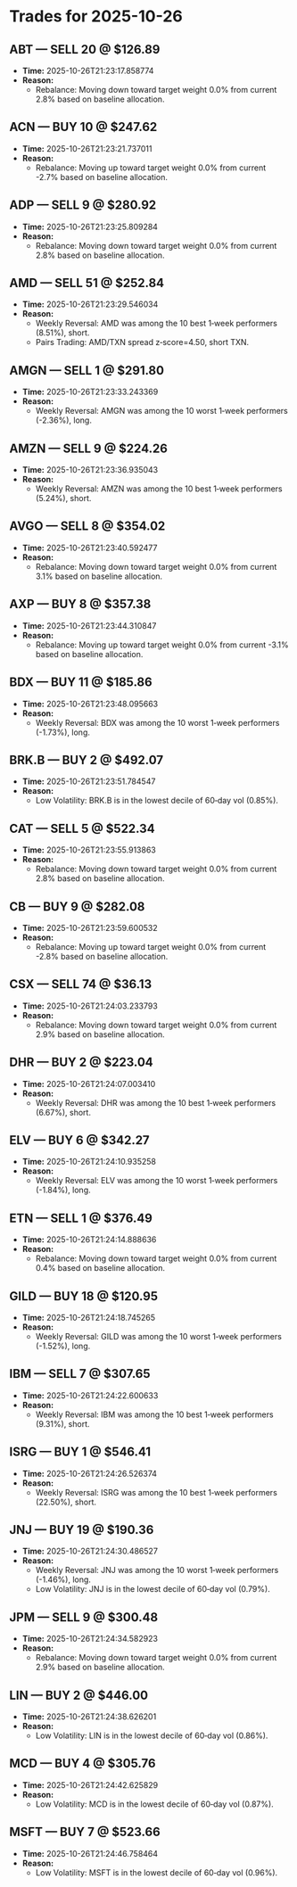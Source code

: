 # Trades for 2025-10-26

## ABT — SELL 20 @ $126.89
- **Time:** 2025-10-26T21:23:17.858774
- **Reason:**
  - Rebalance: Moving down toward target weight 0.0% from current 2.8% based on baseline allocation.

## ACN — BUY 10 @ $247.62
- **Time:** 2025-10-26T21:23:21.737011
- **Reason:**
  - Rebalance: Moving up toward target weight 0.0% from current -2.7% based on baseline allocation.

## ADP — SELL 9 @ $280.92
- **Time:** 2025-10-26T21:23:25.809284
- **Reason:**
  - Rebalance: Moving down toward target weight 0.0% from current 2.8% based on baseline allocation.

## AMD — SELL 51 @ $252.84
- **Time:** 2025-10-26T21:23:29.546034
- **Reason:**
  - Weekly Reversal: AMD was among the 10 best 1‑week performers (8.51%), short.
  - Pairs Trading: AMD/TXN spread z‑score=4.50, short TXN.

## AMGN — SELL 1 @ $291.80
- **Time:** 2025-10-26T21:23:33.243369
- **Reason:**
  - Weekly Reversal: AMGN was among the 10 worst 1‑week performers (-2.36%), long.

## AMZN — SELL 9 @ $224.26
- **Time:** 2025-10-26T21:23:36.935043
- **Reason:**
  - Weekly Reversal: AMZN was among the 10 best 1‑week performers (5.24%), short.

## AVGO — SELL 8 @ $354.02
- **Time:** 2025-10-26T21:23:40.592477
- **Reason:**
  - Rebalance: Moving down toward target weight 0.0% from current 3.1% based on baseline allocation.

## AXP — BUY 8 @ $357.38
- **Time:** 2025-10-26T21:23:44.310847
- **Reason:**
  - Rebalance: Moving up toward target weight 0.0% from current -3.1% based on baseline allocation.

## BDX — BUY 11 @ $185.86
- **Time:** 2025-10-26T21:23:48.095663
- **Reason:**
  - Weekly Reversal: BDX was among the 10 worst 1‑week performers (-1.73%), long.

## BRK.B — BUY 2 @ $492.07
- **Time:** 2025-10-26T21:23:51.784547
- **Reason:**
  - Low Volatility: BRK.B is in the lowest decile of 60‑day vol (0.85%).

## CAT — SELL 5 @ $522.34
- **Time:** 2025-10-26T21:23:55.913863
- **Reason:**
  - Rebalance: Moving down toward target weight 0.0% from current 2.8% based on baseline allocation.

## CB — BUY 9 @ $282.08
- **Time:** 2025-10-26T21:23:59.600532
- **Reason:**
  - Rebalance: Moving up toward target weight 0.0% from current -2.8% based on baseline allocation.

## CSX — SELL 74 @ $36.13
- **Time:** 2025-10-26T21:24:03.233793
- **Reason:**
  - Rebalance: Moving down toward target weight 0.0% from current 2.9% based on baseline allocation.

## DHR — BUY 2 @ $223.04
- **Time:** 2025-10-26T21:24:07.003410
- **Reason:**
  - Weekly Reversal: DHR was among the 10 best 1‑week performers (6.67%), short.

## ELV — BUY 6 @ $342.27
- **Time:** 2025-10-26T21:24:10.935258
- **Reason:**
  - Weekly Reversal: ELV was among the 10 worst 1‑week performers (-1.84%), long.

## ETN — SELL 1 @ $376.49
- **Time:** 2025-10-26T21:24:14.888636
- **Reason:**
  - Rebalance: Moving down toward target weight 0.0% from current 0.4% based on baseline allocation.

## GILD — BUY 18 @ $120.95
- **Time:** 2025-10-26T21:24:18.745265
- **Reason:**
  - Weekly Reversal: GILD was among the 10 worst 1‑week performers (-1.52%), long.

## IBM — SELL 7 @ $307.65
- **Time:** 2025-10-26T21:24:22.600633
- **Reason:**
  - Weekly Reversal: IBM was among the 10 best 1‑week performers (9.31%), short.

## ISRG — BUY 1 @ $546.41
- **Time:** 2025-10-26T21:24:26.526374
- **Reason:**
  - Weekly Reversal: ISRG was among the 10 best 1‑week performers (22.50%), short.

## JNJ — BUY 19 @ $190.36
- **Time:** 2025-10-26T21:24:30.486527
- **Reason:**
  - Weekly Reversal: JNJ was among the 10 worst 1‑week performers (-1.46%), long.
  - Low Volatility: JNJ is in the lowest decile of 60‑day vol (0.79%).

## JPM — SELL 9 @ $300.48
- **Time:** 2025-10-26T21:24:34.582923
- **Reason:**
  - Rebalance: Moving down toward target weight 0.0% from current 2.9% based on baseline allocation.

## LIN — BUY 2 @ $446.00
- **Time:** 2025-10-26T21:24:38.626201
- **Reason:**
  - Low Volatility: LIN is in the lowest decile of 60‑day vol (0.86%).

## MCD — BUY 4 @ $305.76
- **Time:** 2025-10-26T21:24:42.625829
- **Reason:**
  - Low Volatility: MCD is in the lowest decile of 60‑day vol (0.87%).

## MSFT — BUY 7 @ $523.66
- **Time:** 2025-10-26T21:24:46.758464
- **Reason:**
  - Low Volatility: MSFT is in the lowest decile of 60‑day vol (0.96%).

